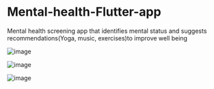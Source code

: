 # Mental-health-Flutter-app
Mental health screening app that identifies mental status and suggests recommendations(Yoga, music, exercises)to improve well being

![image](https://github.com/user-attachments/assets/14dc8354-aaa1-4d47-846a-7d2192558b61)

![image](https://github.com/user-attachments/assets/3d636a24-8852-4702-bdb0-e76c64e10abd)

![image](https://github.com/user-attachments/assets/76ab47ed-72d4-44f1-bb1f-e87bac37f12d)




